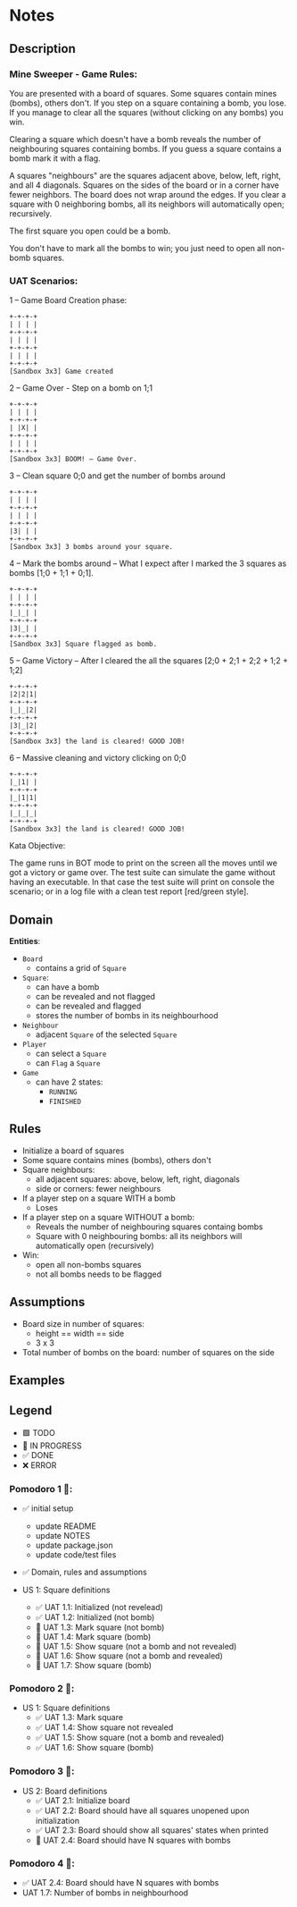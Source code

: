 # Notes

## Description

### Mine Sweeper - Game Rules:

You are presented with a board of squares. Some squares contain mines (bombs), others don't. If you step on a square containing a bomb, you lose. If you manage to clear all the squares (without clicking on any bombs) you win.

Clearing a square which doesn't have a bomb reveals the number of neighbouring squares containing bombs. If you guess a square contains a bomb mark it with a flag.

A squares "neighbours" are the squares adjacent above, below, left, right, and all 4 diagonals. Squares on the sides of the board or in a corner have fewer neighbors. The board does not wrap around the edges. If you clear a square with 0 neighboring bombs, all its neighbors will automatically open; recursively.

The first square you open could be a bomb.

You don't have to mark all the bombs to win; you just need to open all non-bomb squares.

### UAT Scenarios:

1 – Game Board Creation phase:

```
+-+-+-+
| | | |
+-+-+-+
| | | |
+-+-+-+
| | | |
+-+-+-+
[Sandbox 3x3] Game created
```

2 – Game Over - Step on a bomb on 1;1

```
+-+-+-+
| | | |
+-+-+-+
| |X| |
+-+-+-+
| | | |
+-+-+-+
[Sandbox 3x3] BOOM! – Game Over.
```

3 – Clean square 0;0 and get the number of bombs around

```
+-+-+-+
| | | |
+-+-+-+
| | | |
+-+-+-+
|3| | |
+-+-+-+
[Sandbox 3x3] 3 bombs around your square.
```

4 – Mark the bombs around – What I expect after I marked the 3 squares as bombs [1;0 + 1;1 + 0;1].

```
+-+-+-+
| | | |
+-+-+-+
|_|_| |
+-+-+-+
|3|_| |
+-+-+-+
[Sandbox 3x3] Square flagged as bomb.
```

5 – Game Victory – After I cleared the all the squares [2;0 + 2;1 + 2;2 + 1;2 + 1;2]

```
+-+-+-+
|2|2|1|
+-+-+-+
|_|_|2|
+-+-+-+
|3|_|2|
+-+-+-+
[Sandbox 3x3] the land is cleared! GOOD JOB!
```

6 – Massive cleaning and victory clicking on 0;0

```
+-+-+-+
|_|1| |
+-+-+-+
|_|1|1|
+-+-+-+
|_|_|_|
+-+-+-+
[Sandbox 3x3] the land is cleared! GOOD JOB!
```

Kata Objective:

The game runs in BOT mode to print on the screen all the moves until we got a victory or game over. The test suite can simulate the game without having an executable. In that case the test suite will print on console the scenario; or in a log file with a clean test report [red/green style].

## Domain

**Entities**:

- `Board`
  - contains a grid of `Square`
- `Square`:
  - can have a bomb
  - can be revealed and not flagged
  - can be revealed and flagged
  - stores the number of bombs in its neighbourhood
- `Neighbour`
  - adjacent `Square` of the selected `Square`
- `Player`
  - can select a `Square`
  - can `Flag` a `Square`
- `Game`
  - can have 2 states:
    - `RUNNING`
    - `FINISHED`

## Rules

- Initialize a board of squares
- Some square contains mines (bombs), others don't
- Square neighbours:
  - all adjacent squares: above, below, left, right, diagonals
  - side or corners: fewer neighbours
- If a player step on a square WITH a bomb
  - Loses
- If a player step on a square WITHOUT a bomb:
  - Reveals the number of neighbouring squares containg bombs
  - Square with 0 neighbouring bombs: all its neighbors will automatically open (recursively)
- Win:
  - open all non-bombs squares
  - not all bombs needs to be flagged

## Assumptions

- Board size in number of squares:
  - height == width == side
  - 3 x 3
- Total number of bombs on the board: number of squares on the side

## Examples

## Legend

- 🟩 TODO
- 🚧 IN PROGRESS
- ✅ DONE
- ❌ ERROR

### Pomodoro 1 🍅:

- ✅ initial setup

  - update README
  - update NOTES
  - update package.json
  - update code/test files

- ✅ Domain, rules and assumptions

- US 1: Square definitions
  - ✅ UAT 1.1: Initialized (not revelead)
  - ✅ UAT 1.2: Initialized (not bomb)
  - 🚧 UAT 1.3: Mark square (not bomb)
  - 🚧 UAT 1.4: Mark square (bomb)
  - 🚧 UAT 1.5: Show square (not a bomb and not revealed)
  - 🚧 UAT 1.6: Show square (not a bomb and revealed)
  - 🚧 UAT 1.7: Show square (bomb)

### Pomodoro 2 🍅:

- US 1: Square definitions
  - ✅ UAT 1.3: Mark square
  - ✅ UAT 1.4: Show square not revealed
  - ✅ UAT 1.5: Show square (not a bomb and revealed)
  - ✅ UAT 1.6: Show square (bomb)

### Pomodoro 3 🍅:

- US 2: Board definitions
  - ✅ UAT 2.1: Initialize board
  - ✅ UAT 2.2: Board should have all squares unopened upon initialization
  - ✅ UAT 2.3: Board should show all squares' states when printed
  - 🚧 UAT 2.4: Board should have N squares with bombs

### Pomodoro 4 🍅:

- ✅ UAT 2.4: Board should have N squares with bombs
- UAT 1.7: Number of bombs in neighbourhood
